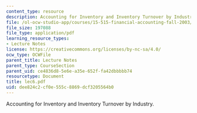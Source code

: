 ```yaml
---
content_type: resource
description: Accounting for Inventory and Inventory Turnover by Industry.
file: /ol-ocw-studio-app/courses/15-515-financial-accounting-fall-2003/dee824c2cf0e555c8869dcf3205564b0_lec6.pdf
file_size: 197088
file_type: application/pdf
learning_resource_types:
- Lecture Notes
license: https://creativecommons.org/licenses/by-nc-sa/4.0/
ocw_type: OCWFile
parent_title: Lecture Notes
parent_type: CourseSection
parent_uid: ce4836d8-5e6e-a35e-652f-fa42dbbbbb74
resourcetype: Document
title: lec6.pdf
uid: dee824c2-cf0e-555c-8869-dcf3205564b0
---
```

Accounting for Inventory and Inventory Turnover by Industry.
